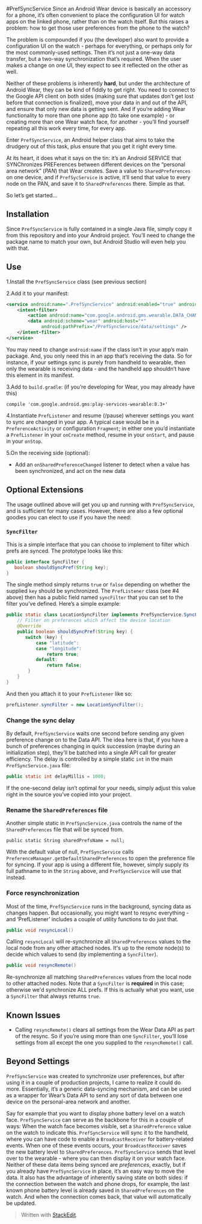 #PrefSyncService
Since an Android Wear device is basically an accessory for a phone, it’s often convenient to place the configuration UI for watch apps on the linked phone, rather than on the watch itself. But this raises a problem: how to get those user preferences from the phone to the watch?

The problem is compounded if you (the developer) also want to provide a configuration UI on the watch - perhaps for everything, or perhaps only for the most commonly-used settings. Then it’s not just a one-way data transfer, but a two-way synchronization that’s required. When the user makes a change on one UI, they expect to see it reflected on the other as well.

Neither of these problems is inherently **hard**, but under the architecture of Android Wear, they can be kind of fiddly to get right. You need to connect to the Google API client on both sides (making sure that updates don’t get lost before that connection is finalized), move your data in and out of the API, and ensure that only new data is getting sent. And if you’re adding Wear functionality to more than one phone app (to take one example) - or creating more than one Wear watch face, for another - you’ll find yourself repeating all this work every time, for every app.

Enter `PrefSyncService`, an Android helper class that aims to take the drudgery out of this task, plus ensure that you get it right every time.

At its heart, it does what it says on the tin: it’s an Android SERVICE that SYNChronizes PREFerences between different devices on the “personal area network” (_PAN_) that Wear creates. Save a value to `SharedPreferences` on one device, and if `PrefSycService` is active, it’ll send that value to every node on the PAN, and save it to `SharedPreferences` there.  Simple as that. 

So let’s get started...
## Installation
Since `PrefSyncService` is fully contained in a single Java file, simply copy it from this repository and into your Android project. You’ll need to change the package name to match your own, but Android Studio will even help you with that.
## Use
1.Install the `PrefSyncService` class (see previous section)

2.Add it to your manifest:
```xml
<service android:name=".PrefSyncService" android:enabled="true" android:exported="true">
    <intent-filter>
        <action android:name="com.google.android.gms.wearable.DATA_CHANGED" />
        <data android:scheme="wear" android:host="*"
             android:pathPrefix="/PrefSyncService/data/settings" />
    </intent-filter>
</service>
```
You may need to change `android:name` if the class isn’t in your app’s main package. And, you only need this in an app that’s receiving the data. So for instance, if your settings sync is purely from handheld to wearable, then only the wearable is receiving data - and the handheld app shouldn’t have this element in its manifest.

3.Add to `build.gradle`: (if you’re developing for Wear, you may already have this)
```
compile 'com.google.android.gms:play-services-wearable:8.3+'
```
4.Instantiate `PrefListener` and resume (/pause) wherever settings you want to sync are changed in your app. A typical case would be in a `PreferenceActivity` or configuration `Fragment`; in either one you’d instantiate a `PrefListener` in your `onCreate` method, resume in your `onStart`, and pause in your `onStop`.

5.On the receiving side (optional):
  - Add an `onSharedPreferenceChanged` listener to detect when a value has been synchronized, and act on the new data

## Optional Extensions

The usage outlined above will get you up and running with `PrefSyncService`, and is sufficient for many cases. However, there are also a few optional goodies you can elect to use if you have the need:

### `SyncFilter`
This is a simple interface that you can choose to implement to filter which prefs are synced. The prototype looks like this:
```java
public interface SyncFilter {
   boolean shouldSyncPref(String key);
}
```
 The single method simply returns `true` or `false` depending on whether the supplied `key` should be synchronized. The `PrefListener` class (see #4 above) then has a public field named `syncFilter` that you can set to the filter you’ve defined. 
Here’s a simple example:
```java
public static class LocationSyncFilter implements PrefSyncService.SyncFilter {
    // Filter on preferences which affect the device location
    @Override
    public boolean shouldSyncPref(String key) {
       switch (key) {
           case "latitude":
           case "longitude": 
               return true;
           default:
               return false;
        }
    }
}
```
And then you attach it to your `PrefListener` like so:
```java
prefListener.syncFilter = new LocationSyncFilter();
```

### Change the sync delay 
By default, `PrefSyncService` waits one second before sending any given preference change on to the Data API. The idea here is that, if you have a bunch of preferences changing in quick succession (maybe during an initialization step), they’ll be batched into a single API call for greater efficiency.
The delay is controlled by a simple static `int` in the main `PrefSyncService.java` file:
```java
public static int delayMillis = 1000;
```
If the one-second delay isn’t optimal for your needs, simply adjust this value right in the source you’ve copied into your project.

### Rename the `SharedPreferences` file
Another simple static in `PrefSyncService.java` controls the name of the `SharedPreferences` file that will be synced from.
```
public static String sharedPrefsName = null;
```
With the default value of null, `PrefSyncService` calls `PreferenceManager.getDefaultSharedPreferences` to open the preference file for syncing. If your app is using a different file, however, simply supply its full pathname to in the `String` above, and `PrefSyncService` will use that instead.

### Force resynchronization
Most of the time, `PrefSyncService` runs in the background, syncing data as changes happen. But occasionally, you might want to resync everything - and ‘PrefListener’ includes a couple of utility functions to do just that.
```java
public void resyncLocal()
```
Calling `resyncLocal` will re-synchronize all `SharedPreferences` values to the local node from any other attached nodes. It's up to the remote node(s) to decide which values to send (by implementing a `SyncFilter`).

```java
public void resyncRemote()
```
Re-synchronize all matching `SharedPreferences` values from the local node to other attached nodes. Note that a `SyncFilter` is **required** in this case; otherwise we'd synchronize ALL prefs. If this is actually what you want, use a `SyncFilter` that always returns `true`.

## Known Issues
- Calling `resyncRemote()` clears all settings from the Wear Data API as part of the resync. So if you’re using more than one `SyncFilter`, you’ll lose settings from all except the one you supplied to the `resyncRemote()` call.

## Beyond Settings
`PrefSyncService` was created to synchronize user preferences, but after using it in a couple of production projects, I came to realize it could do more. Essentially, it’s a generic data-syncing mechanism, and can be used as a wrapper for Wear’s Data API to send any sort of data between one device on the personal-area network and another.

Say for example that you want to display phone battery level on a watch face. `PrefSyncService` can serve as the backbone for this in a couple of ways:
When the watch face becomes visible, set a `SharedPreference` value on the watch to indicate this. `PrefSyncService` will sync it to the handheld, where you can have code to enable a `BroadcastReceiver` for battery-related events.
When one of these events occurs, your `BroadcastReceiver` saves the new battery level to `SharedPreferences`. `PrefSyncService` sends that level over to the wearable - where you can then display it on your watch face.
Neither of these data items being synced are _preferences_, exactly, but if you already have `PrefSyncService` in place, it’s an easy way to move the data. It also has the advantage of inherently saving state on both sides: if the connection between the watch and phone drops, for example, the last known phone battery level is already saved in `SharedPreferences` on the watch. And when the connection comes back, that value will automatically be updated.


> Written with [StackEdit](https://stackedit.io/).